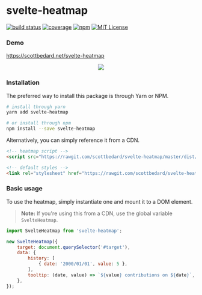 # svelte-heatmap

[![build status](https://img.shields.io/circleci/project/github/scottbedard/svelte-heatmap.svg)](https://circleci.com/gh/scottbedard/svelte-heatmap)
[![coverage](https://img.shields.io/codecov/c/github/scottbedard/svelte-heatmap.svg)](https://codecov.io/gh/scottbedard/svelte-heatmap)
[![npm](https://img.shields.io/npm/v/svelte-heatmap.svg)](https://www.npmjs.com/package/svelte-heatmap)
[![MIT License](https://img.shields.io/badge/license-MIT-blue.svg)](https://github.com/scottbedard/svelte-heatmap/blob/master/LICENSE)

### Demo

https://scottbedard.net/svelte-heatmap

<p style="text-align:center">
    <img src="https://user-images.githubusercontent.com/7980426/33039711-1d483760-cdf6-11e7-83ca-cb4275edc314.png" />
</p>

### Installation

The preferred way to install this package is through Yarn or NPM.

```bash
# install through yarn
yarn add svelte-heatmap

# or install through npm
npm install --save svelte-heatmap
```

Alternatively, you can simply reference it from a CDN.

```html
<!-- heatmap script -->
<script src="https://rawgit.com/scottbedard/svelte-heatmap/master/dist/heatmap.js"></script>

<!-- default styles -->
<link rel="stylesheet" href="https://rawgit.com/scottbedard/svelte-heatmap/master/dist/heatmap.css">
```

### Basic usage

To use the heatmap, simply instantiate one and mount it to a DOM element.

> **Note:** If you're using this from a CDN, use the global variable `SvelteHeatmap`.

```js
import SvelteHeatmap from 'svelte-heatmap';

new SvelteHeatmap({
    target: document.querySelector('#target'),
    data: {
        history: [
            { date: '2000/01/01', value: 5 },
        ],
        tooltip: (date, value) => `${value} contributions on ${date}`,
    },
});
```
